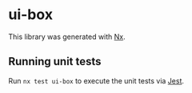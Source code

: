 # ui-box

This library was generated with [Nx](https://nx.dev).

## Running unit tests

Run `nx test ui-box` to execute the unit tests via [Jest](https://jestjs.io).
